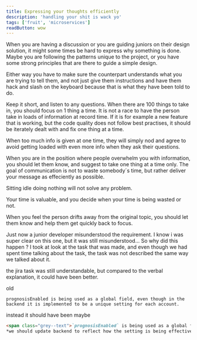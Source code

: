 ```yaml
---
title: Expressing your thoughts efficiently
description: 'handling your shit is wack yo'
tags: ['fruit', 'microservices']
readButton: wow
---
```


When you are having a discussion or you are guiding juniors on their design solution, it might some times be hard to express why something is done. Maybe you are following the patterns unique to the project, or you have some strong principles that are there to guide a simple design.

Either way you have to make sure the counterpart understands what you are trying to tell them, and not just give them instructions and have them hack and slash on the keyboard because that is what they have been told to do.

Keep it short, and listen to any questions.
When there are 100 things to take in, you should focus on 1 thing a time. It is not a race to have the person take in loads of information at record time. If it is for example a new feature that is working, but the code quality does not follow best practises, it should be iterately dealt with and fix one thing at a time.

When too much info is given at one time, they will simply nod and agree to avoid getting loaded with even more info when they ask their questions.


When you are in the position where people overwhelm you with information, you should let them know, and suggest to take one thing at a time only.
The goal of communication is not to waste somebody´s time, but rather deliver your message as effeciently as possible.

Sitting idle doing nothing will not solve any problem.

Your time is valuable, and you decide when your time is being wasted or not.

When you feel the person drifts away from the original topic, you should let them know and help them get quickly back to focus.

Just now a junior developer misunderstood the requirement. I know i was super clear on this one, but it was still misunderstood...
So why did this happen ? I took at look at the task that was made, and even though we had spent time talking about the task, the task was not described the same way we talked about it.

the jira task was still understandable, but compared to the verbal explanation, it could have been better.

old
```
prognosisEnabled is being used as a global field, even though in the backend it is implemented to be a unique setting for each account.
```

instead it should have been maybe

```md
<span class="grey--text">`prognosisEnabled` is being used as a global field, even though in the backend it is implemented to be a unique setting for each account.</span>
*we should update backend to reflect how the setting is being effectively used by having `prognosisEnabled` be a global setting for the company*
```